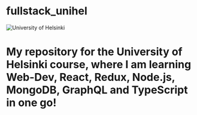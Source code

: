 # fullstack_unihel
![University of Helsinki](https://ebi-europa.eu/wp-content/uploads/2020/06/Helsinki-2-1.jpg)
# My repository for the University of Helsinki course, where I am learning Web-Dev, React, Redux, Node.js, MongoDB, GraphQL and TypeScript in one go!